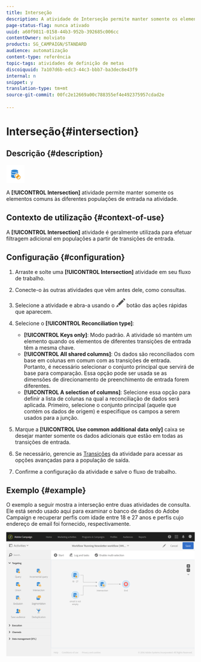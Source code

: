 ```yaml
---
title: Interseção
description: A atividade de Interseção permite manter somente os elementos comuns às diferentes populações de entrada na atividade.
page-status-flag: nunca ativado
uuid: a60f9811-0158-44b3-952b-392685c006cc
contentOwner: molviato
products: SG_CAMPAIGN/STANDARD
audience: automatização
content-type: referência
topic-tags: atividades de definição de metas
discoiquuid: 7a107d6b-edc3-44c3-bbb7-ba3dec8e43f9
internal: n
snippet: y
translation-type: tm+mt
source-git-commit: 00fc2e12669a00c788355ef4e492375957cdad2e

---
```



# Interseção{#intersection}

## Descrição {#description}

![](assets/intersection.png)

A **[!UICONTROL Intersection]** atividade permite manter somente os elementos comuns às diferentes populações de entrada na atividade.

## Contexto de utilização {#context-of-use}

A **[!UICONTROL Intersection]** atividade é geralmente utilizada para efetuar filtragem adicional em populações a partir de transições de entrada.

## Configuração {#configuration}

1. Arraste e solte uma **[!UICONTROL Intersection]** atividade em seu fluxo de trabalho.
1. Conecte-o às outras atividades que vêm antes dele, como consultas.
1. Selecione a atividade e abra-a usando o ![](assets/edit_darkgrey-24px.png) botão das ações rápidas que aparecem.
1. Selecione o **[!UICONTROL Reconciliation type]**:

   * **[!UICONTROL Keys only]**: Modo padrão. A atividade só mantém um elemento quando os elementos de diferentes transições de entrada têm a mesma chave.
   * **[!UICONTROL All shared columns]**: Os dados são reconciliados com base em colunas em comum com as transições de entrada. Portanto, é necessário selecionar o conjunto principal que servirá de base para comparação. Essa opção pode ser usada se as dimensões de direcionamento de preenchimento de entrada forem diferentes.
   * **[!UICONTROL A selection of columns]**: Selecione essa opção para definir a lista de colunas na qual a reconciliação de dados será aplicada. Primeiro, selecione o conjunto principal (aquele que contém os dados de origem) e especifique os campos a serem usados para a junção.

1. Marque a **[!UICONTROL Use common additional data only]** caixa se desejar manter somente os dados adicionais que estão em todas as transições de entrada.
1. Se necessário, gerencie as [Transições](../../automating/using/executing-a-workflow.md#managing-an-activity-s-outbound-transitions) da atividade para acessar as opções avançadas para a população de saída.
1. Confirme a configuração da atividade e salve o fluxo de trabalho.

## Exemplo {#example}

O exemplo a seguir mostra a interseção entre duas atividades de consulta. Ele está sendo usado aqui para examinar o banco de dados do Adobe Campaign e recuperar perfis com idade entre 18 e 27 anos e perfis cujo endereço de email foi fornecido, respectivamente.

![](assets/wkf_intersection_example.png)

